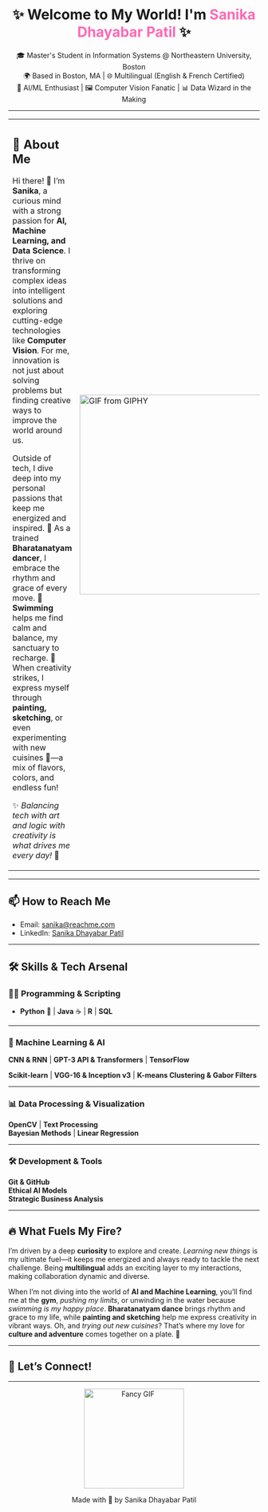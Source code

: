 <h1 align="center">✨ Welcome to My World! I'm <span style="color: #ff69b4;">Sanika Dhayabar Patil</span> ✨</h1>

<p align="center">
  🎓 Master's Student in Information Systems @ Northeastern University, Boston <br>
  🌍 Based in Boston, MA | 🌐 Multilingual (English & French Certified) <br>
  🚀 AI/ML Enthusiast | 🖼️ Computer Vision Fanatic | 📊 Data Wizard in the Making <br>
</p>

---

<table>
  <tr>
    <td>
      <h2>🎯 About Me</h2>
      <p>
        Hi there! 👋 I’m <strong>Sanika</strong>, a curious mind with a strong passion for <strong>AI, Machine Learning, and Data Science</strong>. 
        I thrive on transforming complex ideas into intelligent solutions and exploring cutting-edge technologies like <strong>Computer Vision</strong>. 
        For me, innovation is not just about solving problems but finding creative ways to improve the world around us.
      </p>
      <p>
        Outside of tech, I dive deep into my personal passions that keep me energized and inspired. 💃 As a trained <strong>Bharatanatyam dancer</strong>, 
        I embrace the rhythm and grace of every move. 🌊 <strong>Swimming</strong> helps me find calm and balance, my sanctuary to recharge. 🎨 
        When creativity strikes, I express myself through <strong>painting, sketching</strong>, or even experimenting with new cuisines 🍕—a mix of flavors, colors, and endless fun!
      </p>
      <p>
        ✨ <em>Balancing tech with art and logic with creativity is what drives me every day!</em> 🚀
      </p>
    </td>
    <td>
       <img src="https://media.giphy.com/media/5k5vZwRFZR5aZeniqb/giphy.gif" alt="GIF from GIPHY" width="400">
  </tr>
</table>

---


## 📫 How to Reach Me
- Email: [sanika@reachme.com](mailto:sanikadhayabar@gmail.com)
- LinkedIn: [Sanika Dhayabar Patil](https://www.linkedin.com/in/sanika-dhayabar-patil/)

---

## 🛠️ Skills & Tech Arsenal  
### 🧑‍💻 Programming & Scripting  
- **Python** 🐍 | **Java** ☕ | **R** | **SQL**  
---

### 🤖 Machine Learning & AI  
**CNN & RNN** | **GPT-3 API & Transformers** | **TensorFlow**

**Scikit-learn** | **VGG-16 & Inception v3** | **K-means Clustering & Gabor Filters**  

---

### 📊 Data Processing & Visualization  
 **OpenCV** | **Text Processing**  
 **Bayesian Methods** | **Linear Regression**  

---

### 🛠️ Development & Tools  
 **Git & GitHub**  
 **Ethical AI Models**  
 **Strategic Business Analysis**  


---

## 🔥 What Fuels My Fire?  

I’m driven by a deep **curiosity** to explore and create. *Learning new things* is my ultimate fuel—it keeps me energized and always ready to tackle the next challenge. Being **multilingual** adds an exciting layer to my interactions, making collaboration dynamic and diverse.  

When I’m not diving into the world of **AI and Machine Learning**, you’ll find me at the **gym**, *pushing my limits*, or unwinding in the water because *swimming is my happy place*. **Bharatanatyam dance** brings rhythm and grace to my life, while **painting and sketching** help me express creativity in vibrant ways. Oh, and *trying out new cuisines*? That’s where my love for **culture and adventure** comes together on a plate. 🌟 

---

## 🌈 **Let’s Connect!**

---

<p align="center">
  <img src="https://media.giphy.com/media/jpVnC65DmYeyRL4LHS/giphy.gif" alt="Fancy GIF" width="200"/>  
</p>

<p align="center">Made with 💖 by Sanika Dhayabar Patil</p>
